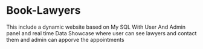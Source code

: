 # Book-Lawyers
This include a dynamic website based on My SQL With User And Admin panel and real time Data Showcase where user can see lawyers and contact them and admin can apporve the appointments 
